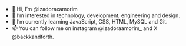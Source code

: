 - 👋 Hi, I’m @izadoraxamorim
- 👀 I’m interested in technology, development, engineering and design. 
- 🌱 I’m currently learning JavaScript, CSS, HTML, MySQL and Git. 
- 📫 You can follow me on instagram @izadoraamorim_ and X @backkandforth. 

<!---
izadoraxamorim/izadoraxamorim is a ✨ special ✨ repository because its `README.md` (this file) appears on your GitHub profile.
You can click the Preview link to take a look at your changes.
--->
